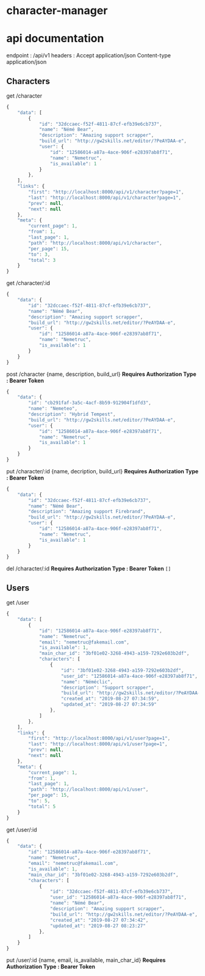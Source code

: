 # character-manager

# api documentation

endpoint : /api/v1
headers :
Accept application/json
Content-type application/json

## Characters

get /character

```javascript
{
    "data": [
        {
            "id": "32dccaec-f52f-4811-87cf-efb39e6cb737",
            "name": "Némé Bear",
            "description": "Amazing support scrapper",
            "build_url": "http://gw2skills.net/editor/?PeAYDAA-e",
            "user": {
                "id": "12586014-a87a-4ace-906f-e28397ab8f71",
                "name": "Nemetruc",
                "is_available": 1
            }
        },
    ],
    "links": {
        "first": "http://localhost:8000/api/v1/character?page=1",
        "last": "http://localhost:8000/api/v1/character?page=1",
        "prev": null,
        "next": null
    },
    "meta": {
        "current_page": 1,
        "from": 1,
        "last_page": 1,
        "path": "http://localhost:8000/api/v1/character",
        "per_page": 15,
        "to": 3,
        "total": 3
    }
}
```

get /character/:id

```javascript
{
    "data": {
        "id": "32dccaec-f52f-4811-87cf-efb39e6cb737",
        "name": "Némé Bear",
        "description": "Amazing support scrapper",
        "build_url": "http://gw2skills.net/editor/?PeAYDAA-e",
        "user": {
            "id": "12586014-a87a-4ace-906f-e28397ab8f71",
            "name": "Nemetruc",
            "is_available": 1
        }
    }
}
```

post /character {name, description, build_url}
**Requires Authorization Type : Bearer Token**

```javascript
{
    "data": {
        "id": "cb291faf-3a5c-4acf-8b59-912904f1dfd3",
        "name": "Nemeteo",
        "description": "Hybrid Tempest",
        "build_url": "http://gw2skills.net/editor/?PeAYDAA-e",
        "user": {
            "id": "12586014-a87a-4ace-906f-e28397ab8f71",
            "name": "Nemetruc",
            "is_available": 1
        }
    }
}
```

put /character/:id {name, decription, build_url}
**Requires Authorization Type : Bearer Token**

```javascript
{
    "data": {
        "id": "32dccaec-f52f-4811-87cf-efb39e6cb737",
        "name": "Némé Bear",
        "description": "Amazing support Firebrand",
        "build_url": "http://gw2skills.net/editor/?PeAYDAA-e",
        "user": {
            "id": "12586014-a87a-4ace-906f-e28397ab8f71",
            "name": "Nemetruc",
            "is_available": 1
        }
    }
}
```

del /character/:id
**Requires Authorization Type : Bearer Token**
`[]`

## Users

get /user

```javascript
{
    "data": [
        {
            "id": "12586014-a87a-4ace-906f-e28397ab8f71",
            "name": "Nemetruc",
            "email": "nemetruc@fakemail.com",
            "is_available": 1,
            "main_char_id": "3bf01e02-3268-4943-a159-7292e603b2df",
            "characters": [
                {
                    "id": "3bf01e02-3268-4943-a159-7292e603b2df",
                    "user_id": "12586014-a87a-4ace-906f-e28397ab8f71",
                    "name": "Néméclic",
                    "description": "Support scrapper",
                    "build_url": "http://gw2skills.net/editor/?PeAYDAA-e",
                    "created_at": "2019-08-27 07:34:59",
                    "updated_at": "2019-08-27 07:34:59"
                },
            ]
        },
    ],
    "links": {
        "first": "http://localhost:8000/api/v1/user?page=1",
        "last": "http://localhost:8000/api/v1/user?page=1",
        "prev": null,
        "next": null
    },
    "meta": {
        "current_page": 1,
        "from": 1,
        "last_page": 1,
        "path": "http://localhost:8000/api/v1/user",
        "per_page": 15,
        "to": 5,
        "total": 5
    }
}
```

get /user/:id

```javascript
{
    "data": {
        "id": "12586014-a87a-4ace-906f-e28397ab8f71",
        "name": "Nemetruc",
        "email": "nemetruc@fakemail.com",
        "is_available": 1,
        "main_char_id": "3bf01e02-3268-4943-a159-7292e603b2df",
        "characters": [
            {
                "id": "32dccaec-f52f-4811-87cf-efb39e6cb737",
                "user_id": "12586014-a87a-4ace-906f-e28397ab8f71",
                "name": "Némé Bear",
                "description": "Amazing support scrapper",
                "build_url": "http://gw2skills.net/editor/?PeAYDAA-e",
                "created_at": "2019-08-27 07:34:42",
                "updated_at": "2019-08-27 08:23:27"
            },
        ]
    }
}
```

put /user/:id {name, email, is_available, main_char_id}
**Requires Authorization Type : Bearer Token**

